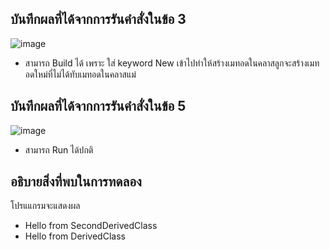 ## บันทึกผลที่ได้จากการรันคำสั่งในข้อ 3

![image](https://github.com/Phetteepop/03376836-OOP-2566-Lab-09/assets/144197367/bf4ea2eb-6600-4ff8-9eb0-eb01d494cf2b)


 - สามารถ Build ได้ เพราะ ใส่ keyword New 
 เข้าไปทำให้สร้างเมทอดในคลาสลูกจะสร้างเมทอดใหม่ที่ไม่ได้ทับเมทอดในคลาสแม่

## บันทึกผลที่ได้จากการรันคำสั่งในข้อ 5

![image](https://github.com/Phetteepop/03376836-OOP-2566-Lab-09/assets/144197367/8c39d3b5-34c7-43ff-b5f3-64d119534d2d)


- สามารถ Run ได้ปกติ 

## อธิบายสิ่งที่พบในการทดลอง

โปรแแกรมจะแสดงผล

- Hello from SecondDerivedClass
- Hello from DerivedClass
